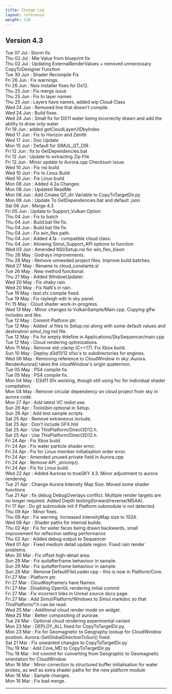 ```yaml
---
title: Change Log
layout: reference
weight: 120
---
```



Version 4.3
---
Tue 07 Jul : Storm fix  
Thu 02 Jul : Mie Value from blueprint fix  
Thu 02 Jul : Updating ExternalRenderValues + removed unnecessary CopyToDesigner Function  
Tue 30 Jun : Shader Recompile Fix  
Fri 26 Jun : Fix warnings.  
Fri 26 Jun : Nsis installer fixes for Dx12.  
Thu 25 Jun : Fix merge issue  
Thu 25 Jun : Fix to layer names  
Thu 25 Jun : Layers have names, added wip Cloud Class  
Wed 24 Jun : Removed line that doesn't compile.  
Wed 24 Jun : Build fixes.  
Wed 24 Jun : Small fix for DX11 water being incorrectly drawn and add the ability to draw only water  
Fri 19 Jun : added getCloudLayerUIDbyIndex  
Wed 17 Jun : Fix to Horizon and Zenith  
Wed 17 Jun : Doc Update  
Mon 15 Jun : Default for SIMUL_QT_DIR .  
Fri 12 Jun : fix to GetDependencies.bat  
Fri 12 Jun : Update to extracting Zip File  
Fri 12 Jun : Minor update to Aurora.cpp Checksum issue.  
Wed 10 Jun : Fix nsi build.  
Wed 10 Jun : Fix to Linux Build  
Wed 10 Jun : Fix Linux build  
Mon 08 Jun : Added 4.2a Changes  
Mon 08 Jun : Updated ReadMe  
Mon 08 Jun : Add Cmake QT_dir Variable to CopyToTargetDir.py  
Mon 08 Jun : Update To GetDependencies.bat and default .json  
Sat 06 Jun : Merge 4.3  
Fri 05 Jun : Update to Support_Vulkan Option  
Thu 04 Jun : Fix to batch  
Thu 04 Jun : Build.bat file fix.  
Thu 04 Jun : Build.bat file fix.  
Thu 04 Jun : Fix win_flex path.  
Thu 04 Jun : Added 4.1a - compatible cloud class.  
Thu 04 Jun : Allowing Simul_Support_API options to function  
Wed 03 Jun : Amended NSI/Setup.nsi for win_flex_bison  
Thu 28 May : Godrays improvements.  
Thu 28 May : Remove unneeded project files. Improve build batches.  
Wed 27 May : Rename to cloud_constants.sl  
Tue 26 May : New method functional.  
Thu 21 May : Added WindowUpdater.  
Wed 20 May : Fix shaky rain.  
Wed 20 May : Fix NaN's in rain.  
Tue 19 May : test.sfx compile fixed.  
Tue 19 May : Fix rayleigh edit in sky panel.  
Fri 15 May : Cloud shader work-in-progress.  
Wed 13 May : Minor changes to VulkanSample/Main.cpp. Copying glfw includes and libs.  
Tue 12 May : Commit Platform ptr.  
Tue 12 May : Added .sl files to Setup.nsi along with some default values and destination simul_log.md file.  
Tue 12 May : Fix for empty #define in Applications/SkySequencer/main.cpp  
Tue 12 May : Cloud rendering optimizations.  
Mon 11 May : Remove std::clamp (C++17). Fix Xbox build.  
Sun 10 May : Deploy d3d11/12 sfxo's to subdirectories for engines.  
Wed 06 May : Removing reference to CloudWindow in sky::Aurora. RenderAurora() takes the cloudWindow's origin quaternion.  
Tue 05 May : PS4 compile fix.  
Tue 05 May : PS4 compile fix.  
Mon 04 May : D3d11 Sfx working, though still using fxc for individual shader compilation.  
Mon 04 May : Remove circular dependency on cloud project from sky in aurora code.  
Mon 27 Apr : Add latest VC redist exe.  
Sun 26 Apr : Tools\bin optional in Setup.  
Sun 26 Apr : Add test sample scripts.  
Sat 25 Apr : Remove extraneous include.  
Sat 25 Apr : Don't include GFX.hlsl  
Sat 25 Apr : Use ThisPlatform/Direct3D12.h.  
Sat 25 Apr : Use ThisPlatform/Direct3D12.h.  
Fri 24 Apr : Fix Xbox build.  
Fri 24 Apr : Fix water particle shader error.  
Fri 24 Apr : Fix for Linux member initialisation order error.  
Fri 24 Apr : Amended unused private field in Aurora.cpp  
Fri 24 Apr : Remove API _stricmp().  
Fri 24 Apr : Fix for Linux build.  
Wed 22 Apr : Added Auroras to trueSKY 4.3. Minor adjustment to aurora rendering.  
Tue 21 Apr : Change Aurora Intensity Map Size. Moved some shader functions  
Tue 21 Apr : fix debug DebugOverlays conflict. Multiple render targets are no longer required. Added Depth testing(forward/reverse/MSAA).  
Fri 17 Apr : Do git submodule init if Platform submodule is not detected.  
Thu 09 Apr : Minor fixes.  
Thu 09 Apr : Fix warning. Increased intensityMap size to 1024.  
Wed 08 Apr : Shader paths for internal builds.  
Thu 02 Apr : Fix for water faces being drawn backwards, small improvement for reflection setting performance  
Thu 02 Apr : Added debug output to Sequencer  
Wed 01 Apr : Fixed medium detail update region. Fixed rain render problems.  
Mon 30 Mar : Fix offset high-detail area.  
Sun 29 Mar : Fix quitafterframe behaviour in sample.  
Sun 29 Mar : Fix quitafterframe behaviour in sample.  
Sun 29 Mar : Remove DefaultFileLoader.cpp - this is now in Platform/Core.  
Fri 27 Mar : Platform ptr.  
Fri 27 Mar : CloudKeyframers have Names.  
Fri 27 Mar : Disabling OpenGL rendering initial commit  
Fri 27 Mar : Fix incorrect links in Unreal source docs page.  
Fri 27 Mar : Add Simul/Platform/Windows to Simul.markdoc so that ThisPlatform/*.h can be read.  
Wed 25 Mar : Additional cloud render mode on widget.  
Wed 25 Mar : Better compositing of aurorae.  
Tue 24 Mar : Optional cloud rendering experimental variant  
Mon 23 Mar : DEPLOY_ALL fixed for CopyToTargetDir.py.  
Mon 23 Mar : Fix for Geomagnetic to Geography lookup for CloudWindow position. Aurora::GetGlobalDirectionToSun() fixed.  
Sat 21 Mar : Fix unwanted changes to CopyToTargetDir.py  
Thu 19 Mar : Add Core_MD to CopyToTargetDir.py  
Thu 19 Mar : Init commit for converting from Geographic to Geomagnetic orientation for CloudWindow.  
Mon 16 Mar : Minor correction to structured buffer initialisation for water probes, as well as extra shader paths for the new platform module  
Mon 16 Mar : Sample changes.  
Mon 16 Mar : Fix bad merge.  

<hr>
